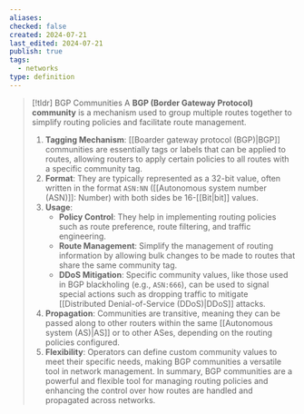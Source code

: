 ```yaml
---
aliases: 
checked: false
created: 2024-07-21
last_edited: 2024-07-21
publish: true
tags:
  - networks
type: definition
---
```

>[!tldr] BGP Communities
>A **BGP (Border Gateway Protocol) community** is a mechanism used to group multiple routes together to simplify routing policies and facilitate route management.
>
>1. **Tagging Mechanism**: [[Boarder gateway protocol (BGP)|BGP]] communities are essentially tags or labels that can be applied to routes, allowing routers to apply certain policies to all routes with a specific community tag.    
>2. **Format**: They are typically represented as a 32-bit value, often written in the format `ASN:NN` ([[Autonomous system number (ASN)]]: Number) with both sides be 16-[[Bit|bit]] values.  
>3. **Usage**:
>    - **Policy Control**: They help in implementing routing policies such as route preference, route filtering, and traffic engineering.
>    - **Route Management**: Simplify the management of routing information by allowing bulk changes to be made to routes that share the same community tag.
>    - **DDoS Mitigation**: Specific community values, like those used in BGP blackholing (e.g., `ASN:666`), can be used to signal special actions such as dropping traffic to mitigate [[Distributed Denial-of-Service (DDoS)|DDoS]] attacks.
>4. **Propagation**: Communities are transitive, meaning they can be passed along to other routers within the same [[Autonomous system (AS)|AS]] or to other ASes, depending on the routing policies configured.  
>5. **Flexibility**: Operators can define custom community values to meet their specific needs, making BGP communities a versatile tool in network management.
>In summary, BGP communities are a powerful and flexible tool for managing routing policies and enhancing the control over how routes are handled and propagated across networks.

